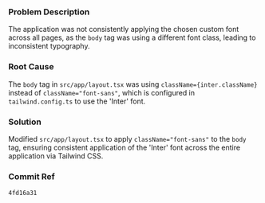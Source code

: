 ### Problem Description
The application was not consistently applying the chosen custom font across all pages, as the `body` tag was using a different font class, leading to inconsistent typography.

### Root Cause
The `body` tag in `src/app/layout.tsx` was using `className={inter.className}` instead of `className="font-sans"`, which is configured in `tailwind.config.ts` to use the 'Inter' font.

### Solution
Modified `src/app/layout.tsx` to apply `className="font-sans"` to the `body` tag, ensuring consistent application of the 'Inter' font across the entire application via Tailwind CSS.

### Commit Ref
`4fd16a31`